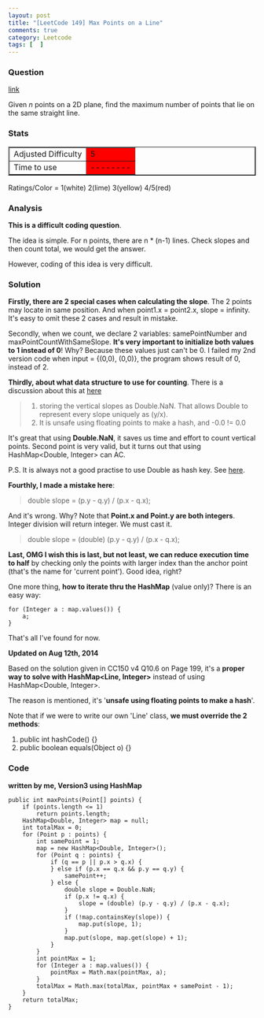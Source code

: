 ```yaml
---
layout: post
title: "[LeetCode 149] Max Points on a Line"
comments: true
category: Leetcode
tags: [  ]
---
```


### Question 
[link](https://oj.leetcode.com/problems/max-points-on-a-line/)

<div class="question-content bg-color bg-img font-color">
            <p class="font-color"></p><p class="font-color">Given <i>n</i> points on a 2D plane, find the maximum number of points that lie on the same straight line.</p><p class="font-color"></p>
          </div>

### Stats
<table border="2">
	<tr>
		<td>Adjusted Difficulty</td>
		<td bgcolor="red">5</td>
	</tr>
	<tr>
		<td>Time to use</td>
		<td bgcolor="red">--------</td>
	</tr>
</table>

Ratings/Color = 1(white) 2(lime) 3(yellow) 4/5(red)

### Analysis

__This is a difficult coding question__.

The idea is simple. For n points, there are n * (n-1) lines. Check slopes and then count total, we would get the answer. 

However, coding of this idea is very difficult. 

### Solution

__Firstly, there are 2 special cases when calculating the slope__. The 2 points may locate in same position. And when point1.x = point2.x, slope = infinity. It's easy to omit these 2 cases and result in mistake. 

Secondly, when we count, we declare 2 variables: samePointNumber and maxPointCountWithSameSlope. __It's very important to initialize both values to 1 instead of 0__! Why? Because these values just can't be 0. I failed my 2nd version code when input = {(0,0), (0,0)}, the program shows result of 0, instead of 2. 

__Thirdly, about what data structure to use for counting__. There is a discussion about this at [here](https://oj.leetcode.com/discuss/2573/better-way-to-use-hashmap-for-this-question)

> 1. storing the vertical slopes as Double.NaN. That allows Double to represent every slope uniquely as (y/x). 
> 2. It is unsafe using floating points to make a hash, and -0.0 != 0.0

It's great that using __Double.NaN__, it saves us time and effort to count vertical points. Second point is very valid, but it turns out that using HashMap<Double, Integer> can AC. 

P.S. It is always not a good practise to use Double as hash key. See [here](http://stackoverflow.com/questions/1074781/double-in-hashmap). 

__Fourthly, I made a mistake here__: 

> double slope = (p.y - q.y) / (p.x - q.x);

And it's wrong. Why? Note that __Point.x and Point.y are both integers__. Integer division will return integer. We must cast it. 

> double slope = (double) (p.y - q.y) / (p.x - q.x);

__Last, OMG I wish this is last, but not least, we can reduce execution time to half__ by checking only the points with larger index than the anchor point (that's the name for 'current point'). Good idea, right? 

One more thing, __how to iterate thru the HashMap__ (value only)? There is an easy way: 

    for (Integer a : map.values()) {
        a;
    }

That's all I've found for now. 

__Updated on Aug 12th, 2014__ 

Based on the solution given in CC150 v4 Q10.6 on Page 199, it's a __proper way to solve with HashMap<Line, Integer>__ instead of using HashMap<Double, Integer>. 

The reason is mentioned, it's '__unsafe using floating points to make a hash__'. 

Note that if we were to write our own 'Line' class, __we must override the 2 methods__:

1. public int hashCode() {}
1. public boolean equals(Object o) {}

### Code

__written by me, Version3 using HashMap__

	public int maxPoints(Point[] points) {
		if (points.length <= 1)
			return points.length;
		HashMap<Double, Integer> map = null;
		int totalMax = 0;
		for (Point p : points) {
			int samePoint = 1;
			map = new HashMap<Double, Integer>();
			for (Point q : points) {
				if (q == p || p.x > q.x) {
				} else if (p.x == q.x && p.y == q.y) {
					samePoint++;
				} else {
					double slope = Double.NaN;
					if (p.x != q.x) {
						slope = (double) (p.y - q.y) / (p.x - q.x);
					}
					if (!map.containsKey(slope)) {
						map.put(slope, 1);
					}
					map.put(slope, map.get(slope) + 1);
				}
			}
			int pointMax = 1;
			for (Integer a : map.values()) {
				pointMax = Math.max(pointMax, a);
			}
			totalMax = Math.max(totalMax, pointMax + samePoint - 1);
		}
		return totalMax;
	}
